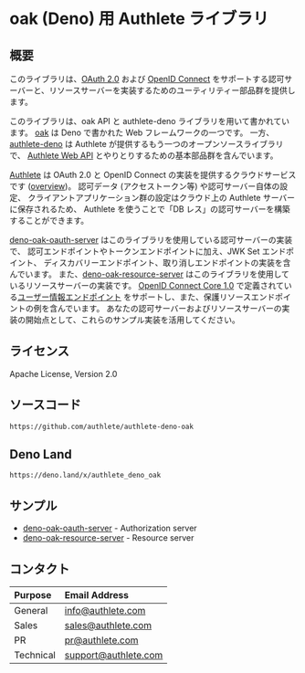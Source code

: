oak (Deno) 用 Authlete ライブラリ
================================

概要
----

このライブラリは、[OAuth 2.0][RFC6749] および [OpenID Connect][OIDC]
をサポートする認可サーバーと、リソースサーバーを実装するためのユーティリティー部品群を提供します。

このライブラリは、oak API と authlete-deno ライブラリを用いて書かれています。
[oak][Oak] は Deno で書かれた Web フレームワークの一つです。
一方、[authlete-deno][AuthleteDeno] は Authlete が提供するもう一つのオープンソースライブラリで、
[Authlete Web API][AuthleteAPI] とやりとりするための基本部品群を含んでいます。

[Authlete][Authlete] は OAuth 2.0 と OpenID Connect の実装を提供するクラウドサービスです
([overview][AuthleteOverview])。 認可データ (アクセストークン等) や認可サーバー自体の設定、
クライアントアプリケーション群の設定はクラウド上の Authlete サーバーに保存されるため、
Authlete を使うことで「DB レス」の認可サーバーを構築することができます。

[deno-oak-oauth-server][DenoOakOauthServer] はこのライブラリを使用している認可サーバーの実装で、
認可エンドポイントやトークンエンドポイントに加え、JWK Set エンドポイント、
ディスカバリーエンドポイント、取り消しエンドポイントの実装を含んでいます。
また、[deno-oak-resource-server][DenoOakResourceServer]
はこのライブラリを使用しているリソースサーバーの実装です。 [OpenID Connect Core 1.0][OIDCCore]
で定義されている[ユーザー情報エンドポイント][UserInfoEndpoint]
をサポートし、また、保護リソースエンドポイントの例を含んでいます。
あなたの認可サーバーおよびリソースサーバーの実装の開始点として、これらのサンプル実装を活用してください。

ライセンス
---------

  Apache License, Version 2.0

ソースコード
-----------

  `https://github.com/authlete/authlete-deno-oak`

Deno Land
---------

  `https://deno.land/x/authlete_deno_oak`

サンプル
-------

- [deno-oak-oauth-server][DenoOakOauthServer] - Authorization server
- [deno-oak-resource-server][DenoOakResourceServer] - Resource server

コンタクト
---------

| Purpose   | Email Address        |
|:----------|:---------------------|
| General   | info@authlete.com    |
| Sales     | sales@authlete.com   |
| PR        | pr@authlete.com      |
| Technical | support@authlete.com |

[Authlete]:               https://www.authlete.com/
[AuthleteAPI]:            https://docs.authlete.com/
[AuthleteDeno]:           https://github.com/authlete/authlete-deno
[AuthleteDenoOak]:        https://github.com/authlete/authlete-deno-oak
[AuthleteOverview]:       https://www.authlete.com/documents/overview
[DenoOakOauthServer]:     https://github.com/authlete/deno-oak-oauth-server
[DenoOakResourceServer]:  https://github.com/authlete/deno-oak-resource-server
[Oak]:                    https://github.com/oakserver/oak
[OIDC]:                   https://openid.net/connect/
[OIDCCore]:               https://openid.net/specs/openid-connect-core-1_0.html
[RFC6749]:                https://tools.ietf.org/html/rfc6749
[UserInfoEndpoint]:       https://openid.net/specs/openid-connect-core-1_0.html#UserInfo
